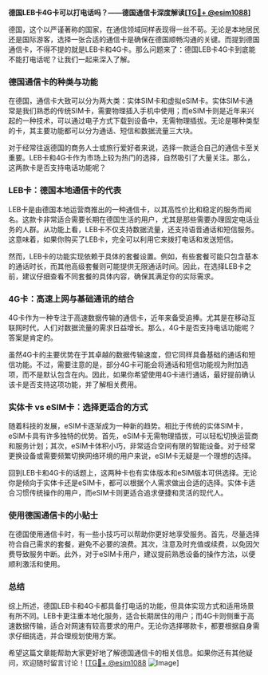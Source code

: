**德国LEB卡4G卡可以打电话吗？——德国通信卡深度解读[[TG💪+ @esim1088](https://t.me/s/esim1088)]**

德国，这个以严谨著称的国家，在通信领域同样表现得一丝不苟。无论是本地居民还是国际游客，选择一张合适的通信卡是确保在德国顺畅沟通的关键。而提到德国通信卡，不得不提的就是LEB卡和4G卡。那么问题来了：德国LEB卡4G卡到底能不能打电话呢？让我们一起来深入了解。

### 德国通信卡的种类与功能

在德国，通信卡大致可以分为两大类：实体SIM卡和虚拟eSIM卡。实体SIM卡通常是我们熟悉的传统SIM卡，需要物理插入手机中使用；而eSIM卡则是近年来兴起的一种技术，可以通过电子方式下载到设备中，无需物理插拔。无论是哪种类型的卡，其主要功能都可以分为通话、短信和数据流量三大块。

对于经常往返德国的商务人士或旅行爱好者来说，选择一款适合自己的通信卡至关重要。LEB卡和4G卡作为市场上较为热门的选择，自然吸引了大量关注。那么，这两款卡是否支持电话功能呢？

### LEB卡：德国本地通信卡的代表

LEB卡是由德国本地运营商推出的一种通信卡，以其高性价比和稳定的服务而闻名。这款卡非常适合需要长期在德国生活的用户，尤其是那些需要办理固定电话业务的人群。从功能上看，LEB卡不仅支持数据流量，还支持语音通话和短信服务。这意味着，如果你购买了LEB卡，完全可以利用它来拨打电话和发送短信。

然而，LEB卡的功能实现依赖于具体的套餐设置。例如，有些套餐可能只包含基本的通话时长，而其他高级套餐则可能提供无限通话时间。因此，在选择LEB卡之前，建议仔细查看不同套餐的具体内容，确保其满足你的实际需求。

### 4G卡：高速上网与基础通讯的结合

4G卡作为一种专注于高速数据传输的通信卡，近年来备受追捧。尤其是在移动互联网时代，人们对数据流量的需求日益增长。那么，4G卡是否支持电话功能呢？答案是肯定的。

虽然4G卡的主要优势在于其卓越的数据传输速度，但它同样具备基础的通话和短信功能。不过，需要注意的是，部分4G卡可能会将通话和短信功能视为附加选项，而不是默认包含在内。因此，如果你希望使用4G卡进行通话，最好提前确认该卡是否支持这项功能，并了解相关费用。

### 实体卡 vs eSIM卡：选择更适合的方式

随着科技的发展，eSIM卡逐渐成为一种新的趋势。相比于传统的实体SIM卡，eSIM卡具有许多独特的优势。首先，eSIM卡无需物理插拔，可以轻松切换运营商和服务计划；其次，eSIM卡体积小巧，非常适合空间有限的智能设备。对于经常更换设备或需要频繁切换网络环境的用户来说，eSIM卡无疑是一个理想的选择。

回到LEB卡和4G卡的话题上，这两种卡也有实体版本和eSIM版本可供选择。无论你是倾向于实体卡还是eSIM卡，都可以根据个人需求做出合适的选择。实体卡适合习惯传统操作的用户，而eSIM卡则更适合追求便捷和灵活的现代人。

### 使用德国通信卡的小贴士

在德国使用通信卡时，有一些小技巧可以帮助你更好地享受服务。首先，尽量选择符合自己需求的套餐，避免不必要的浪费。其次，注意及时充值或续费，以免因欠费导致服务中断。此外，对于eSIM卡用户，建议提前熟悉设备的操作方法，以便顺利激活和使用。

### 总结

综上所述，德国LEB卡和4G卡都具备打电话的功能，但具体实现方式和适用场景有所不同。LEB卡更注重本地化服务，适合长期居住的用户；而4G卡则侧重于高速数据传输，适合对网速有较高要求的用户。无论你选择哪款卡，都要根据自身需求仔细挑选，并合理规划使用方案。

希望这篇文章能帮助大家更好地了解德国通信卡的相关信息。如果你还有其他疑问，欢迎随时留言讨论！[[TG💪+ @esim1088](https://t.me/s/esim1088) ![Image](https://i.postimg.cc/4NQfJmqS/Snipaste-2025-05-13-00-14-12.png)]